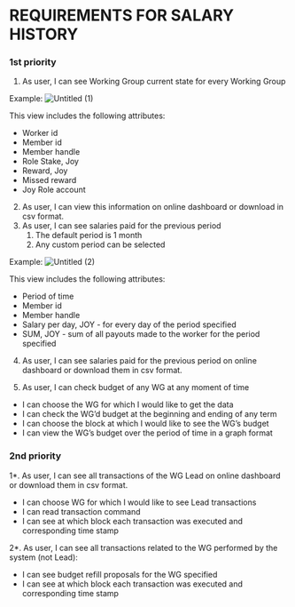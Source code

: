 # **REQUIREMENTS FOR SALARY HISTORY**

### 1st priority

1. As user, I can see Working Group current state for every Working Group 

Example: 
![Untitled (1)](https://user-images.githubusercontent.com/2911961/215334430-b6f2ff08-87fd-48fe-98b3-bab9481fb6a5.png)

This view includes the following attributes: 

- Worker id
- Member id
- Member handle
- Role	Stake, Joy
- Reward, Joy
- Missed reward
- Joy	Role account
2. As user, I can view this information on online dashboard or download in csv format. 
3. As user, I can see salaries paid for the previous period
    1. The default period is 1 month
    2. Any custom period can be selected

Example: 
![Untitled (2)](https://user-images.githubusercontent.com/2911961/215334455-ae7a5d32-bf8b-4972-ba76-ba242b69711a.png)


This view includes the following attributes: 

- Period of time
- Member id
- Member handle
- Salary per day, JOY - for every day of the period specified
- SUM, JOY - sum of all payouts made to the worker for the period specified

 4. As user, I can see salaries paid for the previous period on online dashboard or download them in csv format. 

 5. As user, I can check budget of any WG at any moment of time

- I can choose the WG for which I would like to get the data
- I can check the WG’d budget at the beginning and ending of any term
- I can choose the block at which I would like to see the WG’s budget
- I can view the WG’s budget over the period of time in a graph format

### 2nd priority

 1*. As user, I can see all transactions of the WG Lead on online dashboard or download them in csv format. 

- I can choose WG for which I would like to see Lead transactions
- I can read transaction command
- I can see at which block each transaction was executed and corresponding time stamp

 2*. As user, I can see all transactions related to the WG performed by the system (not Lead): 

- I can see budget refill proposals for the WG specified
- I can see at which block each transaction was executed and corresponding time stamp
